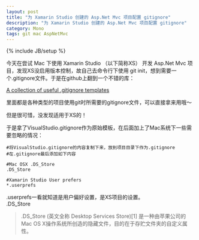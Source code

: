 ```yaml
---
layout: post
title: "为 Xamarin Studio 创建的 Asp.Net Mvc 项目配置 gitignore"
description: "为 Xamarin Studio 创建的 Asp.Net Mvc 项目配置 gitignore"
category: Mono
tags: git mac AspNetMvc
---
```

{% include JB/setup %}

今天在尝试 Mac 下使用 Xamarin Studio （以下简称XS） 开发 Asp.Net Mvc 项目，发现XS没启用版本控制，故自己去命令行下使用 git init，想到需要一个.gitignore文件。于是在github上翻到一个不错的库：

[A collection of useful .gitignore templates](https://github.com/github/gitignore)

里面都是各种类型的项目使用git时所需要的gitignore文件，可以直接拿来用哦～

但是很可惜，没发现适用于XS的！

于是拿了VisualStudio.gitignore作为原始模板，在后面加上了Mac系统下一些需要忽略的情况：

	#将VisualStudio.gitignore的内容复制下来，放到项目目录下作为.gitignore
	#在.gitignore最后添加如下内容

	#Mac OSX .DS_Store 
	.DS_Store

	#Xamarin Studio User prefers
	*.userprefs


.userprefs一看就知道是用户偏好设置，是XS项目的设置。  
.DS_Store

>.DS_Store (英文全称 Desktop Services Store)[1] 
>是一种由苹果公司的Mac OS X操作系统所创造的隐藏文件，目的在于存贮文件夹的自定义属性。